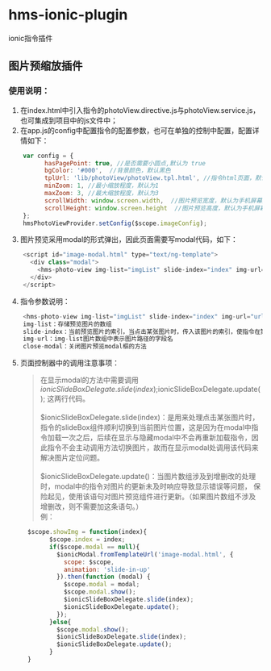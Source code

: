 # hms-ionic-plugin
ionic指令插件


## 图片预缩放插件
### 使用说明：
  1. 在index.html中引入指令的photoView.directive.js与photoView.service.js，也可集成到项目中的js文件中；
  2. 在app.js的config中配置指令的配置参数，也可在单独的控制中配置，配置详情如下：
  ```javascript
      var config = {
            hasPagePoint: true, //是否需要小圆点,默认为 true
            bgColor: '#000',  //背景颜色，默认黑色
            tplUrl: 'lib/photoView/photoView.tpl.html', //指令html页面，默认 lib/photoView/photoView.tpl.html
            minZoom: 1, //最小缩放程度，默认为1
            maxZoom: 3, //最大缩放程度，默认为3
            scrollWidth: window.screen.width,  //图片预览宽度，默认为手机屏幕宽度
            scrollHeight: window.screen.height  //图片预览高度，默认为手机屏幕高度
      };
      hmsPhotoViewProvider.setConfig($scope.imageConfig);
  ```
  3. 图片预览采用modal的形式弹出，因此页面需要写modal代码，如下：
  ```javascript
      <script id="image-modal.html" type="text/ng-template">
        <div class="modal">
          <hms-photo-view img-list="imgList" slide-index="index" img-url="url" close-modal="closeModal()"></hms-photo-view>
        </div>
      </script>
   ```
  4. 指令参数说明：
  ```javascript
      <hms-photo-view img-list="imgList" slide-index="index" img-url="url" close-modal="closeModal()"></hms-photo-view>
      img-list：存储预览图片的数组
      slide-index：当前预览图片的索引，当点击某张图片时，传入该图片的索引，使指令在第一次加载时顺利切换到该索引的图片，否则会默认展示第一张
      img-url：img-list图片数组中表示图片路径的字段名
      close-modal：关闭图片预览modal框的方法
  ```
  5. 页面控制器中的调用注意事项：
      >在显示modal的方法中需要调用 $ionicSlideBoxDelegate.slide(index);$ionicSlideBoxDelegate.update(); 这两行代码。</br></br>
      >$ionicSlideBoxDelegate.slide(index)：是用来处理点击某张图片时，指令的slideBox组件顺利切换到当前图片位置，这是因为在modal中指令加载一次之后，后续在显示与隐藏modal中不会再重新加载指令，因此指令不会主动调用方法切换图片，故而在显示modal处调用该代码来解决图片定位问题。</br></br>
      >$ionicSlideBoxDelegate.update()：当图片数组涉及到增删改的处理时，modal中的指令对图片的更新未及时响应导致显示错误等问题，
      >保险起见，使用该语句对图片预览组件进行更新。（如果图片数组不涉及增删改，则不需要加这条语句。）</br>
      例：
      ```javascript
        $scope.showImg = function(index){
              $scope.index = index;
              if($scope.modal == null){
                $ionicModal.fromTemplateUrl('image-modal.html', {
                  scope: $scope,
                  animation: 'slide-in-up'
                }).then(function (modal) {
                  $scope.modal = modal;
                  $scope.modal.show();
                  $ionicSlideBoxDelegate.slide(index);
                  $ionicSlideBoxDelegate.update();
                });
              }else{
                $scope.modal.show();
                $ionicSlideBoxDelegate.slide(index);
                $ionicSlideBoxDelegate.update();
              }
        }
   ```
